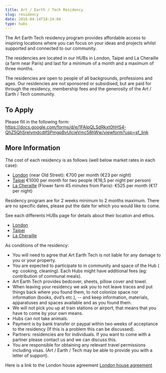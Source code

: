 ```yaml
---
title: Art / Earth / Tech Residency
slug: residency
date: 2016-04-14T18:24:04
type: hubs
---
```


The Art Earth Tech residency program provides affordable access to inspiring locations where you can focus on your ideas and projects whilst supported and connected to our community.

The residencies are located in our HUBs in London, Taipei and La Cheraille (a farm near Paris) and last for a minimum of a month and a maximum of three months.

The residencies are open to people of all backgrounds, professions and ages. Our residencies are not sponsored or subsidised, but are paid for through the residency, membership fees and the generosity of the Art / Earth / Tech community.

## To Apply

Please fill in the following form: https://docs.google.com/forms/d/e/1FAIpQLSdRkxt0hHS4-QhZ5QhSrelvmdcdifSPmgpBvUIcieVmc58hWw/viewform?usp=sf_link

## More Information

The cost of each residency is as follows (well below market rates in each case):

* <a href="/londonhub" target="_blank">London</a> (near Old Street): €700 per month (€23 per night)
* <a href="/taipeihub" target="_blank">Taipei</a> €1000 per month for two people (€16,5 per night per person)
* <a href="/la-cheraille" target="_blank">La Cheraille</a> (Flower farm 45 minutes from Paris): €525 per month (€17 per night)


Residency program are for 2 weeks minimum to 2 months maximum.  There are no specific dates, please put the date for which you would like to come.

See each differents HUBs page for details about their location and ethos.

* <a href="/londonhub" target="_blank">London</a>
* <a href="/taipeihub" target="_blank">Taipei</a>
* <a href="/la-cheraille" target="_blank">La Cheraille</a>

As conditions of the residency:

* You will need to agree that Art Earth Tech is not liable for any damage to you or your property.
* You are expected to participate to in community and space of the Hub ( eg: cooking, cleaning). Each Hubs might have additional fees (eg: contribution of communal meals).
* Art Earth Tech provides bedcover, sheets, pillow cover and towel.
* When leaving your residency we ask you to not leave traces and put things back where you found them, to not colonize space nor information (books, dvd’s etc.), -- and keep information, materials, apparatuses and spaces available and as you found them.
* We will not pick you up at train stations or airport, that means that you have to come by your own means.
* Hubs can not take animals.
* Payment is by bank transfer or paypal within two weeks of acceptance to the residency (If this is a problem this can be discussed).
* Partners: residencies are for individuals. If you want to come with a partner please contact us and we can discuss this.
* You are responsible for obtaining any relevant travel permissions including visas. (Art / Earth / Tech may be able to provide you with a letter of support).

Here is a link to the London house agreement <a href="/london-agreement">London house agreement</a></li>
